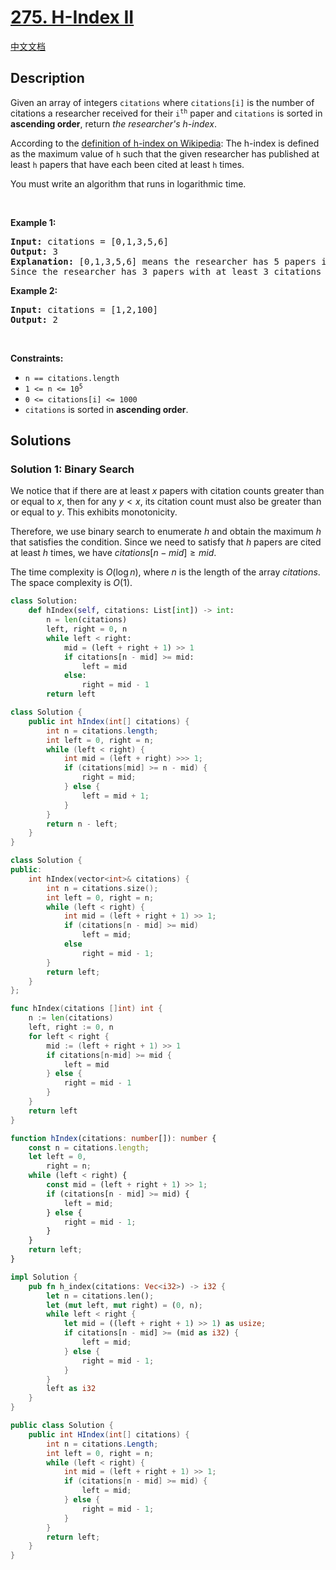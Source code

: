 # [275. H-Index II](https://leetcode.com/problems/h-index-ii)

[中文文档](/solution/0200-0299/0275.H-Index%20II/README.md)

<!-- tags:Array,Binary Search -->

<!-- difficulty:Medium -->

## Description

<p>Given an array of integers <code>citations</code> where <code>citations[i]</code> is the number of citations a researcher received for their <code>i<sup>th</sup></code> paper and <code>citations</code> is sorted in <strong>ascending order</strong>, return <em>the researcher&#39;s h-index</em>.</p>

<p>According to the <a href="https://en.wikipedia.org/wiki/H-index" target="_blank">definition of h-index on Wikipedia</a>: The h-index is defined as the maximum value of <code>h</code> such that the given researcher has published at least <code>h</code> papers that have each been cited at least <code>h</code> times.</p>

<p>You must write an algorithm that runs in logarithmic time.</p>

<p>&nbsp;</p>
<p><strong class="example">Example 1:</strong></p>

<pre>
<strong>Input:</strong> citations = [0,1,3,5,6]
<strong>Output:</strong> 3
<strong>Explanation:</strong> [0,1,3,5,6] means the researcher has 5 papers in total and each of them had received 0, 1, 3, 5, 6 citations respectively.
Since the researcher has 3 papers with at least 3 citations each and the remaining two with no more than 3 citations each, their h-index is 3.
</pre>

<p><strong class="example">Example 2:</strong></p>

<pre>
<strong>Input:</strong> citations = [1,2,100]
<strong>Output:</strong> 2
</pre>

<p>&nbsp;</p>
<p><strong>Constraints:</strong></p>

<ul>
	<li><code>n == citations.length</code></li>
	<li><code>1 &lt;= n &lt;= 10<sup>5</sup></code></li>
	<li><code>0 &lt;= citations[i] &lt;= 1000</code></li>
	<li><code>citations</code> is sorted in <strong>ascending order</strong>.</li>
</ul>

## Solutions

### Solution 1: Binary Search

We notice that if there are at least $x$ papers with citation counts greater than or equal to $x$, then for any $y \lt x$, its citation count must also be greater than or equal to $y$. This exhibits monotonicity.

Therefore, we use binary search to enumerate $h$ and obtain the maximum $h$ that satisfies the condition. Since we need to satisfy that $h$ papers are cited at least $h$ times, we have $citations[n - mid] \ge mid$.

The time complexity is $O(\log n)$, where $n$ is the length of the array $citations$. The space complexity is $O(1)$.

<!-- tabs:start -->

```python
class Solution:
    def hIndex(self, citations: List[int]) -> int:
        n = len(citations)
        left, right = 0, n
        while left < right:
            mid = (left + right + 1) >> 1
            if citations[n - mid] >= mid:
                left = mid
            else:
                right = mid - 1
        return left
```

```java
class Solution {
    public int hIndex(int[] citations) {
        int n = citations.length;
        int left = 0, right = n;
        while (left < right) {
            int mid = (left + right) >>> 1;
            if (citations[mid] >= n - mid) {
                right = mid;
            } else {
                left = mid + 1;
            }
        }
        return n - left;
    }
}
```

```cpp
class Solution {
public:
    int hIndex(vector<int>& citations) {
        int n = citations.size();
        int left = 0, right = n;
        while (left < right) {
            int mid = (left + right + 1) >> 1;
            if (citations[n - mid] >= mid)
                left = mid;
            else
                right = mid - 1;
        }
        return left;
    }
};
```

```go
func hIndex(citations []int) int {
	n := len(citations)
	left, right := 0, n
	for left < right {
		mid := (left + right + 1) >> 1
		if citations[n-mid] >= mid {
			left = mid
		} else {
			right = mid - 1
		}
	}
	return left
}
```

```ts
function hIndex(citations: number[]): number {
    const n = citations.length;
    let left = 0,
        right = n;
    while (left < right) {
        const mid = (left + right + 1) >> 1;
        if (citations[n - mid] >= mid) {
            left = mid;
        } else {
            right = mid - 1;
        }
    }
    return left;
}
```

```rust
impl Solution {
    pub fn h_index(citations: Vec<i32>) -> i32 {
        let n = citations.len();
        let (mut left, mut right) = (0, n);
        while left < right {
            let mid = ((left + right + 1) >> 1) as usize;
            if citations[n - mid] >= (mid as i32) {
                left = mid;
            } else {
                right = mid - 1;
            }
        }
        left as i32
    }
}
```

```cs
public class Solution {
    public int HIndex(int[] citations) {
        int n = citations.Length;
        int left = 0, right = n;
        while (left < right) {
            int mid = (left + right + 1) >> 1;
            if (citations[n - mid] >= mid) {
                left = mid;
            } else {
                right = mid - 1;
            }
        }
        return left;
    }
}
```

<!-- tabs:end -->

<!-- end -->
